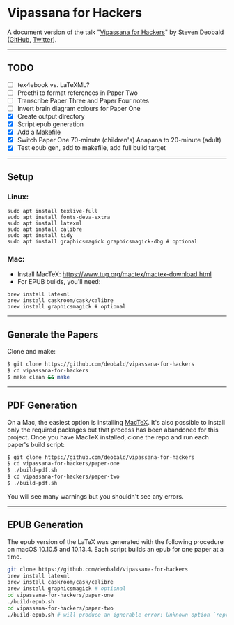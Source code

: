 # Vipassana for Hackers

A document version of the talk
"[Vipassana for Hackers](https://www.youtube.com/watch?v=1BWYqHbF00c)"
by Steven Deobald ([GitHub](https://github.com/deobald),
[Twitter](https://twitter.com/deobald)).

---

## TODO

- [ ] tex4ebook vs. LaTeXML?
- [ ] Preethi to format references in Paper Two
- [ ] Transcribe Paper Three and Paper Four notes
- [ ] Invert brain diagram colours for Paper One
- [x] Create output directory
- [x] Script epub generation
- [x] Add a Makefile
- [x] Switch Paper One 70-minute (children's) Anapana to 20-minute (adult)
- [x] Test epub gen, add to makefile, add full build target

---

## Setup

### Linux:

```
sudo apt install texlive-full
sudo apt install fonts-deva-extra
sudo apt install latexml
sudo apt install calibre
sudo apt install tidy
sudo apt install graphicsmagick graphicsmagick-dbg # optional
```

### Mac:

* Install MacTeX: https://www.tug.org/mactex/mactex-download.html
* For EPUB builds, you'll need:

```
brew install latexml
brew install caskroom/cask/calibre
brew install graphicsmagick # optional
```

---

## Generate the Papers

Clone and make:

```sh
$ git clone https://github.com/deobald/vipassana-for-hackers
$ cd vipassana-for-hackers
$ make clean && make
```

---

## PDF Generation

On a Mac, the easiest option is installing [MacTeX](https://tug.org/mactex/mactex-download.html). It's also possible to install only the required packages but that process has been abandoned for this project. Once you have MacTeX installed, clone the repo and run each paper's build script:

```sh
$ git clone https://github.com/deobald/vipassana-for-hackers
$ cd vipassana-for-hackers/paper-one
$ ./build-pdf.sh
$ cd vipassana-for-hackers/paper-two
$ ./build-pdf.sh
```

You will see many warnings but you shouldn't see any errors.

---

## EPUB Generation

The epub version of the LaTeX was generated with the following procedure on macOS 10.10.5 and 10.13.4. Each script builds an epub for one paper at a time.

```sh
git clone https://github.com/deobald/vipassana-for-hackers
brew install latexml
brew install caskroom/cask/calibre
brew install graphicsmagick # optional
cd vipassana-for-hackers/paper-one
./build-epub.sh
cd vipassana-for-hackers/paper-two
./build-epub.sh # will produce an ignorable error: Unknown option `reprint'
```
